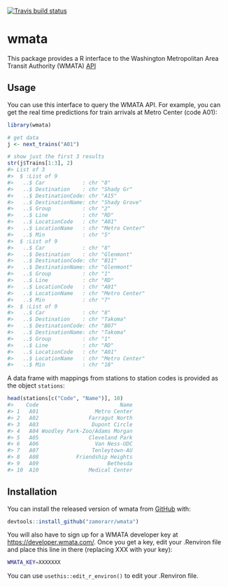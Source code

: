
<!-- README.md is generated from README.Rmd. Please edit that file -->

[![Travis build
status](https://travis-ci.org/zamorarr/wmata.svg?branch=master)](https://travis-ci.org/zamorarr/wmata)

# wmata

This package provides a R interface to the Washington Metropolitan Area
Transit Authority (WMATA) [API](https://developer.wmata.com/)

## Usage

You can use this interface to query the WMATA API. For example, you can
get the real time predictions for train arrivals at Metro Center (code
A01):

``` r
library(wmata)

# get data
j <- next_trains("A01")

# show just the first 3 results
str(j$Trains[1:3], 2)
#> List of 3
#>  $ :List of 9
#>   ..$ Car            : chr "8"
#>   ..$ Destination    : chr "Shady Gr"
#>   ..$ DestinationCode: chr "A15"
#>   ..$ DestinationName: chr "Shady Grove"
#>   ..$ Group          : chr "2"
#>   ..$ Line           : chr "RD"
#>   ..$ LocationCode   : chr "A01"
#>   ..$ LocationName   : chr "Metro Center"
#>   ..$ Min            : chr "5"
#>  $ :List of 9
#>   ..$ Car            : chr "8"
#>   ..$ Destination    : chr "Glenmont"
#>   ..$ DestinationCode: chr "B11"
#>   ..$ DestinationName: chr "Glenmont"
#>   ..$ Group          : chr "1"
#>   ..$ Line           : chr "RD"
#>   ..$ LocationCode   : chr "A01"
#>   ..$ LocationName   : chr "Metro Center"
#>   ..$ Min            : chr "7"
#>  $ :List of 9
#>   ..$ Car            : chr "8"
#>   ..$ Destination    : chr "Takoma"
#>   ..$ DestinationCode: chr "B07"
#>   ..$ DestinationName: chr "Takoma"
#>   ..$ Group          : chr "1"
#>   ..$ Line           : chr "RD"
#>   ..$ LocationCode   : chr "A01"
#>   ..$ LocationName   : chr "Metro Center"
#>   ..$ Min            : chr "18"
```

A data frame with mappings from stations to station codes is provided as
the object `stations`:

``` r
head(stations[c("Code", "Name")], 10)
#>    Code                          Name
#> 1   A01                  Metro Center
#> 2   A02                Farragut North
#> 3   A03                 Dupont Circle
#> 4   A04 Woodley Park-Zoo/Adams Morgan
#> 5   A05                Cleveland Park
#> 6   A06                  Van Ness-UDC
#> 7   A07                 Tenleytown-AU
#> 8   A08            Friendship Heights
#> 9   A09                      Bethesda
#> 10  A10                Medical Center
```

## Installation

You can install the released version of wmata from
[GitHub](https://github.com/zamorarr/wmata) with:

``` r
devtools::install_github("zamorarr/wmata")
```

You will also have to sign up for a WMATA developer key at
<https://developer.wmata.com/>. Once you get a key, edit your .Renviron
file and place this line in there (replacing XXX with your key):

``` sh
WMATA_KEY=XXXXXXX
```

You can use `usethis::edit_r_environ()` to edit your .Renviron file.
